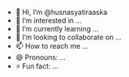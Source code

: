 - 👋 Hi, I’m @husnasyatiraaska
- 👀 I’m interested in ...
- 🌱 I’m currently learning ...
- 💞️ I’m looking to collaborate on ...
- 📫 How to reach me ...
- 😄 Pronouns: ...
- ⚡ Fun fact: ...

<!---
husnasyatiraaska/husnasyatiraaska is a ✨ special ✨ repository because its `README.md` (this file) appears on your GitHub profile.
You can click the Preview link to take a look at your changes.
--->
